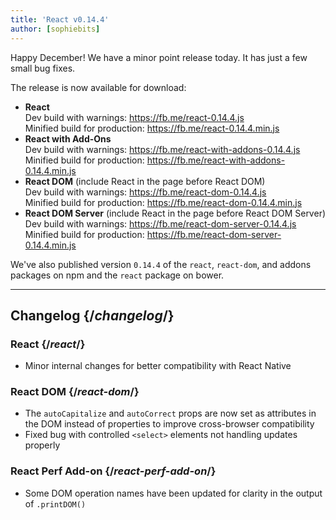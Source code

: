 ```yaml
---
title: 'React v0.14.4'
author: [sophiebits]
---
```


Happy December! We have a minor point release today. It has just a few small bug fixes.

The release is now available for download:

- **React**  
  Dev build with warnings: <https://fb.me/react-0.14.4.js>  
  Minified build for production: <https://fb.me/react-0.14.4.min.js>
- **React with Add-Ons**  
  Dev build with warnings: <https://fb.me/react-with-addons-0.14.4.js>  
  Minified build for production: <https://fb.me/react-with-addons-0.14.4.min.js>
- **React DOM** (include React in the page before React DOM)  
  Dev build with warnings: <https://fb.me/react-dom-0.14.4.js>  
  Minified build for production: <https://fb.me/react-dom-0.14.4.min.js>
- **React DOM Server** (include React in the page before React DOM Server)  
  Dev build with warnings: <https://fb.me/react-dom-server-0.14.4.js>  
  Minified build for production: <https://fb.me/react-dom-server-0.14.4.min.js>

We've also published version `0.14.4` of the `react`, `react-dom`, and addons packages on npm and the `react` package on bower.

---

## Changelog {/*changelog*/}

### React {/*react*/}

- Minor internal changes for better compatibility with React Native

### React DOM {/*react-dom*/}

- The `autoCapitalize` and `autoCorrect` props are now set as attributes in the DOM instead of properties to improve cross-browser compatibility
- Fixed bug with controlled `<select>` elements not handling updates properly

### React Perf Add-on {/*react-perf-add-on*/}

- Some DOM operation names have been updated for clarity in the output of `.printDOM()`
